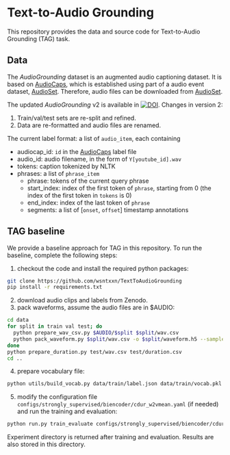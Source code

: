 # Text-to-Audio Grounding

This repository provides the data and source code for Text-to-Audio Grounding (TAG) task.

## Data

The *AudioGrounding* dataset is an augmented audio captioning dataset. It is based on [AudioCaps](https://www.aclweb.org/anthology/N19-1011.pdf), which is established using part of a audio event dataset, [AudioSet](https://research.google.com/audioset). Therefore, audio files can be downloaded from [AudioSet](https://research.google.com/audioset/download.html). 

The updated *AudioGrounding* v2 is available in [![DOI](https://zenodo.org/badge/DOI/10.5281/zenodo.7269161.svg)](https://doi.org/10.5281/zenodo.7269161).
Changes in version 2:
1. Train/val/test sets are re-split and refined.
2. Data are re-formatted and audio files are renamed.

The current label format: a list of `audio_item`, each containing
- audiocap_id: `id` in the [AudioCaps](https://github.com/cdjkim/audiocaps/tree/master/dataset) label file
- audio_id: audio filename, in the form of `Y[youtube_id].wav`
- tokens: caption tokenized by NLTK
- phrases: a list of `phrase_item`
  - phrase: tokens of the current query phrase
  - start_index: index of the first token of `phrase`, starting from 0 (the index of the first token in `tokens` is 0)
  - end_index: index of the last token of `phrase`
  - segments: a list of [`onset`, `offset`]  timestamp annotations

## TAG baseline

We provide a baseline approach for TAG in this repository. To run the baseline, complete the following steps:
1. checkout the code and install the required python packages:
```bash
git clone https://github.com/wsntxxn/TextToAudioGrounding
pip install -r requirements.txt
```
2. download audio clips and labels from Zenodo.
3. pack waveforms, assume the audio files are in $AUDIO:
```bash
cd data
for split in train val test; do
  python prepare_wav_csv.py $AUDIO/$split $split/wav.csv
  python pack_waveform.py $split/wav.csv -o $split/waveform.h5 --sample_rate 32000
done
python prepare_duration.py test/wav.csv test/duration.csv
cd ..
```
4. prepare vocabulary file:
```bash
python utils/build_vocab.py data/train/label.json data/train/vocab.pkl
```
5. modify the configuration file `configs/strongly_supervised/biencoder/cdur_w2vmean.yaml` (if needed) and run the training and evaluation:
```bash
python run.py train_evaluate configs/strongly_supervised/biencoder/cdur_w2vmean.yaml configs/strongly_supervised/biencoder/eval.yaml
```
Experiment directory is returned after training and evaluation. Results are also stored in this directory.
